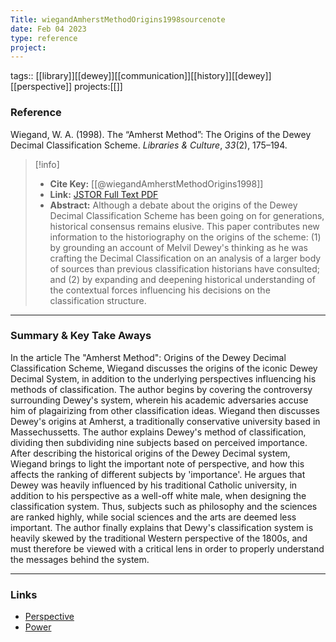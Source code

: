 ```yaml
---
Title: wiegandAmherstMethodOrigins1998sourcenote
date: Feb 04 2023
type: reference
project:
---
```


tags:: [[library]][[dewey]][[communication]][[history]][[dewey]][[perspective]]
projects:[[]]

### Reference 

Wiegand, W. A. (1998). The “Amherst Method”: The Origins of the Dewey Decimal Classification Scheme. _Libraries & Culture_, _33_(2), 175–194.


> [!info]
> - **Cite Key:** [[@wiegandAmherstMethodOrigins1998]]
> - **Link:** [JSTOR Full Text PDF](file://C:\Users\regsg\Zotero\storage\6KBDQYBB\Wiegand%20-%201998%20-%20The%20Amherst%20Method%20The%20Origins%20of%20the%20Dewey%20Dec.pdf)
> - **Abstract:** Although a debate about the origins of the Dewey Decimal Classification Scheme has been going on for generations, historical consensus remains elusive. This paper contributes new information to the historiography on the origins of the scheme: (1) by grounding an account of Melvil Dewey's thinking as he was crafting the Decimal Classification on an analysis of a larger body of sources than previous classification historians have consulted; and (2) by expanding and deepening historical understanding of the contextual forces influencing his decisions on the classification structure.


---

### Summary & Key Take Aways

In the article The "Amherst Method": Origins of the Dewey Decimal Classification Scheme, Wiegand discusses the origins of the iconic Dewey Decimal System, in addition to the underlying perspectives influencing his methods of classification. The author begins by covering the controversy surrounding Dewey's system, wherein his academic adversaries accuse him of plagairizing from other classification ideas. Wiegand then discusses Dewey's origins at Amherst, a traditionally conservative university based in  Massechussetts. The author explains Dewey's method of classification, dividing then subdividing nine subjects based on perceived importance.
		After describing the historical origins of the Dewey Decimal system, Wiegand brings to light the important note of perspective, and how this affects the ranking of different subjects by 'importance'. He argues that Dewey was heavily influenced by his traditional Catholic university, in addition to his perspective as a well-off white male, when designing the classification system. Thus, subjects such as philosophy and the sciences are ranked highly, while social sciences and the arts are deemed less important. The author finally explains that Dewy's classification system is heavily skewed by the traditional Western perspective of the 1800s, and must therefore be viewed with a critical lens in order to properly understand the messages behind the system.

--- 

### Links
- [Perspective](Perspective.md)
- [Power](Power.md)
